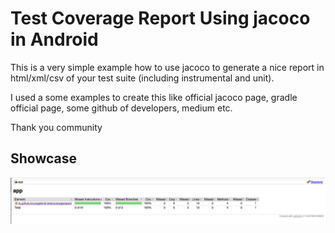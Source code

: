 # Test Coverage Report Using jacoco in Android
This is a very simple example how to use jacoco to generate a nice report in html/xml/csv of your test suite (including instrumental and unit).

I used a some examples to create this like official jacoco page, gradle official page, some github of developers, medium etc.

Thank you community

Showcase
---
<p align="center">
  <img src="screenshot/picture1.png">
</p>
